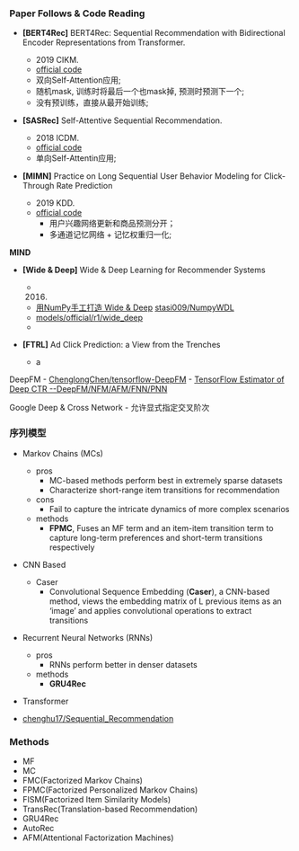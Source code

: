 

### Paper Follows & Code Reading
- **[BERT4Rec]** BERT4Rec: Sequential Recommendation with Bidirectional Encoder Representations from Transformer.
    - 2019 CIKM. 
    - [official code](https://github.com/FeiSun/BERT4Rec)
    - 双向Self-Attention应用;
    - 随机mask, 训练时将最后一个也mask掉, 预测时预测下一个;
    - 没有预训练，直接从最开始训练;
    
        
- **[SASRec]** Self-Attentive Sequential Recommendation.
    - 2018 ICDM.
    - [official code](https://github.com/kang205/SASRec)
    - 单向Self-Attentin应用;
    
  
- **[MIMN]** Practice on Long Sequential User Behavior Modeling for Click-Through Rate Prediction
    - 2019 KDD. 
    - [official code](https://github.com/UIC-Paper/MIMN)
        - 用户兴趣网络更新和商品预测分开；
        - 多通道记忆网络 + 记忆权重归一化;
        
**MIND**

        
- **[Wide & Deep]** Wide & Deep Learning for Recommender Systems
    - 2016. 
    - [用NumPy手工打造 Wide & Deep](https://zhuanlan.zhihu.com/p/53110408) [stasi009/NumpyWDL](https://github.com/stasi009/NumpyWDL)
    - [models/official/r1/wide_deep](https://github.com/tensorflow/models/tree/master/official/r1/wide_deep)
    - 

- **[FTRL]** Ad Click Prediction: a View from the Trenches
    - a
 
DeepFM
    - [ChenglongChen/tensorflow-DeepFM](https://github.com/ChenglongChen/tensorflow-DeepFM)
    - [TensorFlow Estimator of Deep CTR --DeepFM/NFM/AFM/FNN/PNN](https://zhuanlan.zhihu.com/p/33699909)
    
    
Google Deep & Cross Network
    - 允许显式指定交叉阶次
    
    
    
    
### 序列模型
- Markov Chains (MCs)
    - pros
        - MC-based methods perform best in extremely sparse datasets
        - Characterize short-range item transitions for recommendation
    - cons
        - Fail to capture the intricate dynamics of more complex scenarios
    - methods
        - **FPMC**, Fuses an MF term and an item-item transition term to capture long-term preferences and short-term transitions respectively
        
- CNN Based
    - Caser
        - Convolutional Sequence Embedding (**Caser**), a CNN-based method, views the embedding matrix of L previous items as an ‘image’ and applies convolutional operations to extract transitions

- Recurrent Neural Networks (RNNs)
    - pros
        - RNNs perform better in denser datasets
    - methods
        - **GRU4Rec**
- Transformer

- [chenghu17/Sequential_Recommendation](https://github.com/chenghu17/Sequential_Recommendation.git)



### Methods
- MF
- MC
- FMC(Factorized Markov Chains)
- FPMC(Factorized Personalized Markov Chains)
- FISM(Factorized Item Similarity Models)
- TransRec(Translation-based Recommendation)
- GRU4Rec
- AutoRec
- AFM(Attentional Factorization Machines)

